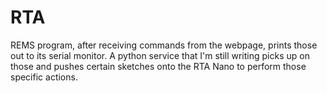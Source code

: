 # RTA

REMS program, after receiving commands from the webpage, prints those out to its serial monitor. A python service that I'm still writing picks up on those and pushes certain sketches onto the RTA Nano to perform those specific actions.
